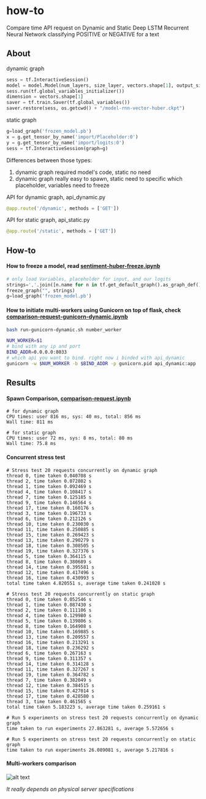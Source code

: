 # how-to

Compare time API request on Dynamic and Static Deep LSTM Recurrent Neural Network classifying POSITIVE or NEGATIVE for a text

## About

dynamic graph

```python
sess = tf.InteractiveSession()
model = model.Model(num_layers, size_layer, vectors.shape[1], output_size, learning_rate)
sess.run(tf.global_variables_initializer())
dimension = vectors.shape[1]
saver = tf.train.Saver(tf.global_variables())
saver.restore(sess, os.getcwd() + "/model-rnn-vector-huber.ckpt")
```

static graph

```python
g=load_graph('frozen_model.pb')
x = g.get_tensor_by_name('import/Placeholder:0')
y = g.get_tensor_by_name('import/logits:0')
sess = tf.InteractiveSession(graph=g)
```

Differences between those types:

1. dynamic graph required model's code, static no need
2. dynamic graph really easy to spawn, static need to specific which placeholder, variables need to freeze

API for dynamic graph, api_dynamic.py

```python
@app.route('/dynamic', methods = ['GET'])
```

API for static graph, api_static.py

```python
@app.route('/static', methods = ['GET'])
```


## How-to

#### How to freeze a model, read [sentiment-huber-freeze.ipynb](sentiment-huber-freeze.ipynb)

```python
# only load Variables, placeholder for input, and our logits
strings=','.join([n.name for n in tf.get_default_graph().as_graph_def().node if "Variable" in n.op or n.name.find('Placeholder') >= 0 or n.name.find('logits') == 0])
freeze_graph("", strings)
g=load_graph('frozen_model.pb')
```

#### How to initiate multi-workers using Gunicorn on top of flask, check [comparison-request-gunicorn-dynamic.ipynb](comparison-request-gunicorn-dynamic.ipynb)

```bash
bash run-gunicorn-dynamic.sh number_worker
```

```bash
NUM_WORKER=$1
# bind with any ip and port
BIND_ADDR=0.0.0.0:8033
# which api you want to bind. right now i binded with api_dynamic
gunicorn -w $NUM_WORKER -b $BIND_ADDR -p gunicorn.pid api_dynamic:app
```


## Results

#### Spawn Comparison, [comparison-request.ipynb](comparison-request.ipynb)

```text
# for dynamic graph
CPU times: user 816 ms, sys: 40 ms, total: 856 ms
Wall time: 811 ms

# for static graph
CPU times: user 72 ms, sys: 8 ms, total: 80 ms
Wall time: 75.8 ms
```

#### Concurrent stress test

```text
# Stress test 20 requests concurrently on dynamic graph
thread 0, time taken 0.040708 s
thread 2, time taken 0.072802 s
thread 1, time taken 0.092469 s
thread 4, time taken 0.108417 s
thread 7, time taken 0.125185 s
thread 9, time taken 0.146564 s
thread 17, time taken 0.160176 s
thread 3, time taken 0.196733 s
thread 6, time taken 0.212126 s
thread 10, time taken 0.230030 s
thread 11, time taken 0.250885 s
thread 15, time taken 0.269423 s
thread 13, time taken 0.290279 s
thread 18, time taken 0.308505 s
thread 19, time taken 0.327376 s
thread 5, time taken 0.364115 s
thread 8, time taken 0.380689 s
thread 14, time taken 0.395581 s
thread 12, time taken 0.417496 s
thread 16, time taken 0.430993 s
total time taken 4.820551 s, average time taken 0.241028 s

# Stress test 20 requests concurrently on static graph
thread 0, time taken 0.052546 s
thread 1, time taken 0.087430 s
thread 2, time taken 0.111106 s
thread 4, time taken 0.129980 s
thread 5, time taken 0.139806 s
thread 8, time taken 0.164908 s
thread 10, time taken 0.169885 s
thread 13, time taken 0.209557 s
thread 16, time taken 0.213291 s
thread 18, time taken 0.236292 s
thread 6, time taken 0.267163 s
thread 9, time taken 0.311357 s
thread 14, time taken 0.314128 s
thread 11, time taken 0.327267 s
thread 19, time taken 0.364782 s
thread 7, time taken 0.382049 s
thread 12, time taken 0.384515 s
thread 15, time taken 0.427014 s
thread 17, time taken 0.428580 s
thread 3, time taken 0.461565 s
total time taken 5.183223 s, average time taken 0.259161 s

# Run 5 experiments on stress test 20 requests concurrently on dynamic graph
time taken to run experiments 27.863281 s, average 5.572656 s

# Run 5 experiments on stress test 20 requests concurrently on static graph
time taken to run experiments 26.089081 s, average 5.217816 s
```

#### Multi-workers comparison

![alt text](gunicorn/comparison.png)

*It really depends on physical server specifications*
